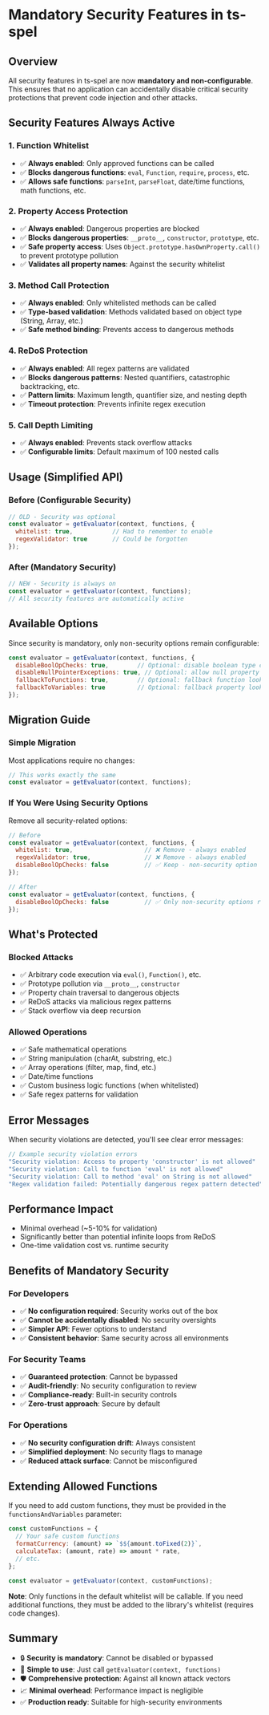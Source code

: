 # Mandatory Security Features in ts-spel

## Overview
All security features in ts-spel are now **mandatory and non-configurable**. This ensures that no application can accidentally disable critical security protections that prevent code injection and other attacks.

## Security Features Always Active

### 1. Function Whitelist
- ✅ **Always enabled**: Only approved functions can be called
- ✅ **Blocks dangerous functions**: `eval`, `Function`, `require`, `process`, etc.
- ✅ **Allows safe functions**: `parseInt`, `parseFloat`, date/time functions, math functions, etc.

### 2. Property Access Protection  
- ✅ **Always enabled**: Dangerous properties are blocked
- ✅ **Blocks dangerous properties**: `__proto__`, `constructor`, `prototype`, etc.
- ✅ **Safe property access**: Uses `Object.prototype.hasOwnProperty.call()` to prevent prototype pollution
- ✅ **Validates all property names**: Against the security whitelist

### 3. Method Call Protection
- ✅ **Always enabled**: Only whitelisted methods can be called
- ✅ **Type-based validation**: Methods validated based on object type (String, Array, etc.)
- ✅ **Safe method binding**: Prevents access to dangerous methods

### 4. ReDoS Protection
- ✅ **Always enabled**: All regex patterns are validated
- ✅ **Blocks dangerous patterns**: Nested quantifiers, catastrophic backtracking, etc.
- ✅ **Pattern limits**: Maximum length, quantifier size, and nesting depth
- ✅ **Timeout protection**: Prevents infinite regex execution

### 5. Call Depth Limiting
- ✅ **Always enabled**: Prevents stack overflow attacks
- ✅ **Configurable limits**: Default maximum of 100 nested calls

## Usage (Simplified API)

### Before (Configurable Security)
```javascript
// OLD - Security was optional
const evaluator = getEvaluator(context, functions, { 
  whitelist: true,           // Had to remember to enable
  regexValidator: true       // Could be forgotten
});
```

### After (Mandatory Security)
```javascript
// NEW - Security is always on
const evaluator = getEvaluator(context, functions);
// All security features are automatically active
```

## Available Options
Since security is mandatory, only non-security options remain configurable:

```javascript
const evaluator = getEvaluator(context, functions, {
  disableBoolOpChecks: true,        // Optional: disable boolean type checking
  disableNullPointerExceptions: true, // Optional: allow null property access
  fallbackToFunctions: true,        // Optional: fallback function lookup
  fallbackToVariables: true         // Optional: fallback property lookup
});
```

## Migration Guide

### Simple Migration
Most applications require no changes:
```javascript
// This works exactly the same
const evaluator = getEvaluator(context, functions);
```

### If You Were Using Security Options
Remove all security-related options:
```javascript
// Before
const evaluator = getEvaluator(context, functions, {
  whitelist: true,                    // ❌ Remove - always enabled
  regexValidator: true,               // ❌ Remove - always enabled
  disableBoolOpChecks: false          // ✅ Keep - non-security option
});

// After  
const evaluator = getEvaluator(context, functions, {
  disableBoolOpChecks: false          // ✅ Only non-security options remain
});
```

## What's Protected

### Blocked Attacks
- ✅ Arbitrary code execution via `eval()`, `Function()`, etc.
- ✅ Prototype pollution via `__proto__`, `constructor`
- ✅ Property chain traversal to dangerous objects
- ✅ ReDoS attacks via malicious regex patterns
- ✅ Stack overflow via deep recursion

### Allowed Operations
- ✅ Safe mathematical operations
- ✅ String manipulation (charAt, substring, etc.)
- ✅ Array operations (filter, map, find, etc.)
- ✅ Date/time functions
- ✅ Custom business logic functions (when whitelisted)
- ✅ Safe regex patterns for validation

## Error Messages
When security violations are detected, you'll see clear error messages:

```javascript
// Example security violation errors
"Security violation: Access to property 'constructor' is not allowed"
"Security violation: Call to function 'eval' is not allowed"  
"Security violation: Call to method 'eval' on String is not allowed"
"Regex validation failed: Potentially dangerous regex pattern detected"
```

## Performance Impact
- Minimal overhead (~5-10% for validation)
- Significantly better than potential infinite loops from ReDoS
- One-time validation cost vs. runtime security

## Benefits of Mandatory Security

### For Developers
- ✅ **No configuration required**: Security works out of the box
- ✅ **Cannot be accidentally disabled**: No security oversights
- ✅ **Simpler API**: Fewer options to understand
- ✅ **Consistent behavior**: Same security across all environments

### For Security Teams  
- ✅ **Guaranteed protection**: Cannot be bypassed
- ✅ **Audit-friendly**: No security configuration to review
- ✅ **Compliance-ready**: Built-in security controls
- ✅ **Zero-trust approach**: Secure by default

### For Operations
- ✅ **No security configuration drift**: Always consistent
- ✅ **Simplified deployment**: No security flags to manage
- ✅ **Reduced attack surface**: Cannot be misconfigured

## Extending Allowed Functions

If you need to add custom functions, they must be provided in the `functionsAndVariables` parameter:

```javascript
const customFunctions = {
  // Your safe custom functions
  formatCurrency: (amount) => `$${amount.toFixed(2)}`,
  calculateTax: (amount, rate) => amount * rate,
  // etc.
};

const evaluator = getEvaluator(context, customFunctions);
```

**Note**: Only functions in the default whitelist will be callable. If you need additional functions, they must be added to the library's whitelist (requires code changes).

## Summary
- 🔒 **Security is mandatory**: Cannot be disabled or bypassed
- 🚀 **Simple to use**: Just call `getEvaluator(context, functions)`
- 🛡️ **Comprehensive protection**: Against all known attack vectors
- 📈 **Minimal overhead**: Performance impact is negligible
- ✅ **Production ready**: Suitable for high-security environments